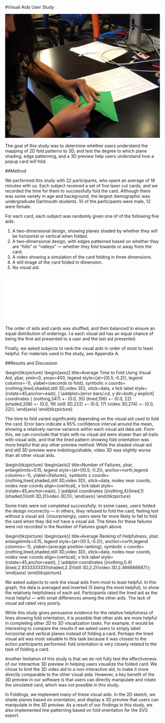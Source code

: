#Visual Aids User Study

![A Participant folding a card in our study on 2D to 3D visual aids for popup cards.](figures/51_User_Study_Visual_Aids/kikofoldling.jpg)

The goal of this study was to determine whether users understand the mapping of 2D fold patterns to 3D, and test the degree to which plane shading, edge patterning, and a 3D preview help users understand how a popup card will fold.

##Method

We performed this study with 22 participants, who spent an average of 18 minutes with us.  Each subject received a set of five laser cut cards, and we recorded the time for them to successfully fold the card.  Although there was some variety in age and background, the largest demographic was undergraduate Dartmouth students.  10 of the participants were male, 12 were female.  

 For each card, each subject was randomly given one of of the following five aids:

1) A two-dimensional design, showing planes shaded by whether they will be horizontal or vertical when folded.
2) A two-dimensional design, with edges patterned based on whether they are “hills” or “valleys” — whether they fold towards or away from the card.
3) A video showing a simulation of the card folding in three dimensions.
4) A still image of the card folded in dimension.
5) No visual aid.

![The four visual aids.  Left to right: planes shaded by orientation, edges patterned based on orientation, video simulation, still image.](figures/51_User_Study_Visual_Aids/visualAids.pdf)

The order of aids and cards was shuffled, and then balanced to ensure an equal distribution of orderings.  I.e each visual aid has an equal chance of being the first aid presented to a user and the last aid presented. 

Finally, we asked subjects to rank the visual aids in order of most to least helpful.  For materials used in the study, see Appendix A.

##Results and Discussion

\begin{tikzpicture}
\begin{axis}[
  title=Average Time to Fold Using Visual Aid,
    ybar,
    ymin=0, ymax=400,
    legend style={at={(0.5,-0.2)},
     legend columns=-1},
    ylabel={seconds to fold},
    symbolic x coords={nothing,lined,shaded,still 3D,video 3D},
    xtick=data,
    x tick label style={rotate=45,anchor=east},
]
\addplot+[error bars/.cd,
y dir=both,y explicit]
coordinates {
    (nothing,347) +- (0.0, 35)
    (lined,156) +- (0.0, 22)
    (shaded,206) +- (0.0, 19)
    (still 3D,222) +- (0.0, 17)
    (video 3D,274) +- (0.0, 22)};
\end{axis}
\end{tikzpicture}

The time to fold varied significantly depending on the visual aid used to fold the card.  Error bars indicate a 95% confidence interval around the mean, showing a relatively narrow variance within each visual aid data set.  From this, we can conclude that trials with no visual aid were slower than all trails with visual aids, and that the lined pattern showing fold orientation was more helpful that any other preview method.  While the shaded visual aid  and still 3D preview were indistinguishable, video 3D was slightly worse than all other visual aids.

\begin{tikzpicture}
  \begin{axis}[
    title=Number of Failures,
    ybar,
    enlargelimits=0.15,
    legend style={at={(0.5,-0.2)},
      anchor=north,legend columns=-1},
    ylabel={failures},
    symbolic x coords={nothing,lined,shaded,still 3D,video 3D},
    xtick=data,
    nodes near coords, 
	nodes near coords align={vertical},
    x tick label style={rotate=45,anchor=east},
    ]
    \addplot coordinates {(nothing,4)(lined,1)(shaded,1)(still 3D,2)(video 3D,1)};
  \end{axis}
\end{tikzpicture}

Some trials were not completed successfully.  In some cases, users folded the design incorrectly — in others, they refused to fold the card, feeling lost without a visual aid.  Unsurprisingly, users were far more likely to fail to fold the card when they did not have a visual aid.  The times for these failures were not recorded in the Number of Failures graph above.

\begin{tikzpicture}
  \begin{axis}[
    title=Average Ranking of Helpfulness,
    ybar,
    enlargelimits=0.15,
    legend style={at={(0.5,-0.2)},
      anchor=north,legend columns=-1},
    ylabel={average position ranking},
    symbolic x coords={nothing,lined,shaded,still 3D,video 3D},
    xtick=data,
    nodes near coords, 
	nodes near coords align={vertical},
    x tick label style={rotate=45,anchor=east},
    ]
    \addplot coordinates {(nothing,0.4)(lined,2.933333333)(shaded,2.2)(still 3D,2.2)(video 3D,2.466666667)};
  \end{axis}
\end{tikzpicture}

We asked subjects to rank the visual aids from most to least helpful.  In this graph, the data is averaged and inverted (5 being the most helpful), to show the relatively helpfulness of each aid.  Participants rated the lined aid as the most helpful — with small differences among the other aids.  The lack of visual aid rated very poorly.

 While this study gives persuasive evidence for the relative helpfulness of lines showing fold orientation, it is possible that other aids are more helpful in completing other 2D to 3D visualization tasks.  For example, it would be interesting to compare the results if we asked users to simply label horizontal and vertical planes instead of folding a card.  Perhaps the lined visual aid was most valuable to this task because it was closest to the action participants performed: fold orientation is very closely related to the task of folding a card.  
 
  Another limitation of this study is that we do not fully test the effectiveness of our interactive 3D preview in helping users visualize the folded card.  We chose to limit the 3D video aid to a non-interactive aid, to make it more directly comparable to the other visual aids.  However, a key benefit of the 3D preview in our software is that users can directly manipulate and rotate the simulated card, which was not possible in this study. 
 
 In Foldlings, we implement many of these visual aids.  In the 2D sketch, we shade planes based on orientation, and display a 3D preview that users can manipulate in the 3D preview.  As a result of our findings in this study, we also implemented line patterning based on fold orientation for the SVG export. 




